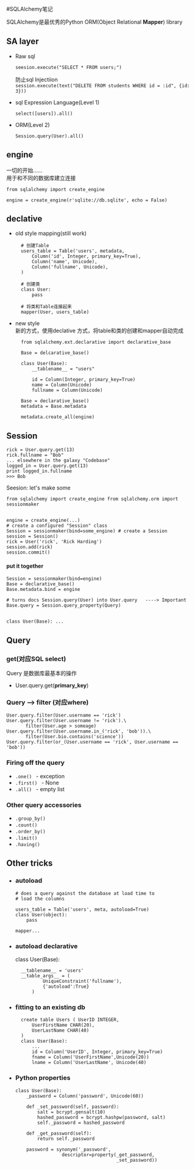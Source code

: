 <script src="http://yandex.st/highlightjs/7.3/highlight.min.js"></script>
<link rel="stylesheet" href="http://yandex.st/highlightjs/7.3/styles/github.min.css">
<script>
  hljs.initHighlightingOnLoad();
</script>

#SQLAlchemy笔记

SQLAlchemy是最优秀的Python ORM(Object Relational **Mapper**) library


## SA layer
 
+ Raw sql   

    `seesion.execute("SELECT * FROM users;")`
    
    防止sql Injectiion   
    `session.execute(text("DELETE FROM students WHERE id = :id", {id: 3}))`
    
+ sql Expression Language(Level 1)

    `select([users]).all()`
    
+ ORM(Level 2)

    `Session.query(User).all()`
    
## engine
一切的开始……  
用于和不同的数据库建立连接

    from sqlalchemy import create_engine
    
    engine = create_engine(r'sqlite://db.sqlite', echo = False)
    
    
## declative 

+ old style mapping(still work)   

        # 创建Table
        users_table = Table('users', metadata,            Column('id', Integer, primary_key=True),            Column('name', Unicode),            Column('fullname', Unicode),        )
        # 创建类        class User:            pass
        # 将类和Table连接起来        mapper(User, users_table)

+ new style  
新的方式，使用declative 方式，将table和类的创建和mapper自动完成
        
        from sqlalchemy.ext.declarative import declarative_base
         
        Base = delcarative_base()

        class User(Base): 
            __tablename__ = "users"
                        id = Column(Integer, primary_key=True)            name = Column(Unicode)            fullname = Column(Unicode)
        Base = declarative_base()
        metadata = Base.metadata
        
        metadata.create_all(engine)## Session 
    rick = User.query.get(13)    rick.fullname = "Bob"    ... elsewhere in the galaxy "Codebase"    logged_in = User.query.get(13)     print logged_in.fullname    >>> Bob
Seesion: let's make some 
    from sqlalchemy import create_engine from sqlalchemy.orm import sessionmaker
        engine = create_engine(...)    # create a configured "Session" class    Session = sessionmaker(bind=some_engine) # create a Session    session = Session()    rick = User('rick', 'Rick Harding')    session.add(rick)    session.commit()#### put it together 
    Session = sessionmaker(bind=engine)    Base = declarative_base()    Base.metadata.bind = engine        # turns docs Session.query(User) into User.query   ----> Important     Base.query = Session.query_property(Query)
        class User(Base): ...        
## Query 
### get(对应SQL select)

Query 是数据库最基本的操作

+ User.query.get(**primary_key**)


### Query --> filter (对应where)

    User.query.filter(User.username == 'rick')    User.query.filter(User.username != 'rick').\           filter(User.age > someage)    User.query.filter(User.username.in_('rick', 'bob')).\           filter(User.bio.contains('science'))    User.query.filter(or_(User.username == 'rick', User.username == 'bob'))

### Firing off the query
+ `.one() `    - exception + `.first() `  - None+ `.all() `    - empty list
### Other query accessories  
+ `.group_by()`+ `.count()`+ `.order_by()`+ `.limit()`+ `.having()`
## Other tricks 
+ ### autoload  

      # does a query against the database at load time to 
      # load the columns
          users_table = Table('users', meta, autoload=True)      class User(object):           pass              mapper...
+ ### autoload declarative 
    class User(Base): 
        __tablename__ = 'users'         __table_args__ = (                UniqueConstraint('fullname'),                {'autoload':True}            )
+ ### fitting to an existing db
        create table Users ( UserID INTEGER,            UserFirstName CHAR(20),            UserLastName CHAR(40)        )        class User(Base):             ...            id = Column('UserID', Integer, primary_key=True)             fname = Column('UserFirstName',Unicode(20))             lname = Column('UserLastName', Unicode(40)            

+ ### Python properties 

      class User(Base):          _password = Column('password', Unicode(60))
          def _set_password(self, password):              salt = bcrypt.gensalt(10)              hashed_password = bcrypt.hashpw(password, salt)               self._password = hashed_password
          def _get_password(self):               return self._password
          password = synonym('_password',                       descriptor=property(_get_password,                                           _set_password))           